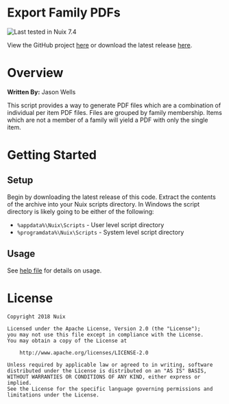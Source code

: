 Export Family PDFs
==================

![Last tested in Nuix 7.4](https://img.shields.io/badge/Nuix-7.4-green.svg)

View the GitHub project [here](https://github.com/Nuix/Export-Family-PDFs) or download the latest release [here](https://github.com/Nuix/Export-Family-PDFs/releases).

# Overview

**Written By:** Jason Wells

This script provides a way to generate PDF files which are a combination of individual per item PDF files. Files are grouped by family membership. Items which are not a member of a family will yield a PDF with only the single item.

# Getting Started

## Setup

Begin by downloading the latest release of this code.  Extract the contents of the archive into your Nuix scripts directory.  In Windows the script directory is likely going to be either of the following:

- `%appdata%\Nuix\Scripts` - User level script directory
- `%programdata%\Nuix\Scripts` - System level script directory

## Usage

See [help file](https://github.com/NuixSDK/Export-Family-PDFs/blob/master/Ruby/ExportFamilyPDFs.nuixscript/Help.md) for details on usage.

# License

```
Copyright 2018 Nuix

Licensed under the Apache License, Version 2.0 (the "License");
you may not use this file except in compliance with the License.
You may obtain a copy of the License at

    http://www.apache.org/licenses/LICENSE-2.0

Unless required by applicable law or agreed to in writing, software
distributed under the License is distributed on an "AS IS" BASIS,
WITHOUT WARRANTIES OR CONDITIONS OF ANY KIND, either express or implied.
See the License for the specific language governing permissions and
limitations under the License.
```
